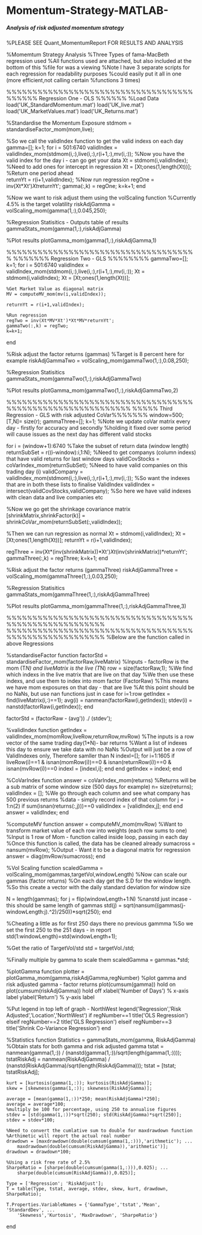 # Momentum-Strategy-MATLAB-
##### Analysis of risk adjusted momentum strategy
%PLEASE SEE Quant_MomentumReport FOR RESULTS AND ANALYSIS

%Momemtum Strategy Analysis
%Three Types of fama-MacBeth regression used
%All functions used are attached, but also included at the bottom of this
%file for was a viewing
%Note I have 3 separate scripts for each regression for readability purposes
%could easily put it all in one (more efficient,not calling certain
%functions 3 times)

%%%%%%%%%%%%%%%%%%%%%%%%%%%%%%%%%%%%
%%%%%%  Regression One - OLS  %%%%%%
%Load Data
load('UK_StandardMomentum.mat') 
load('UK_live.mat')
load('UK_MarketValues.mat')
load('UK_Returns.mat')

%Standardise the Momentum Exposure
stdmom = standardiseFactor_mom(mom,live);

%So we call the validIndex function to get the valid indexs on each day
gamma=[]; k=1;
for i = 501:6740
    validIndex = validIndex_mom(stdmom(i,:),live(i,:),r(i+1,:),mv(i,:));
%Now you have the valid index for the day i - can go get your data
    Xt = stdmom(i,validIndex);
%Need to add ones for intercept in regression
    Xt = [Xt;ones(1,length(Xt))];
%Return one period ahead    
    returnYt = r(i+1,validIndex);
%Now run regression
    regOne = inv(Xt*Xt')*Xt*returnYt';
    gamma(:,k) = regOne;
    k=k+1;
end

%Now we want to risk adjust them using the volScaling function
%Currently 4.5% is the target volatility
riskAdjGamma = volScaling_mom(gamma(1,:),0.045,250);

%Regression Statisitics - Outputs table of results
gammaStats_mom(gamma(1,:),riskAdjGamma)

%Plot results
plotGamma_mom(gamma(1,:),riskAdjGamma,1)



%%%%%%%%%%%%%%%%%%%%%%%%%%%%%%%%%%%%%
%%%%%%% Regression Two - GLS %%%%%%%%
gammaTwo=[]; k=1;
for i = 501:6740
    validIndex = validIndex_mom(stdmom(i,:),live(i,:),r(i+1,:),mv(i,:));
    Xt = stdmom(i,validIndex);
    Xt = [Xt;ones(1,length(Xt))];
    
    %Get Market Value as diagonal matrix
    MV = computeMV_mom(mv(i,validIndex));
    
    returnYt = r(i+1,validIndex);
    
    %Run regression
    regTwo = inv(Xt*MV*Xt')*Xt*MV*returnYt';
    gammaTwo(:,k) = regTwo;
    k=k+1;
end

%Risk adjust the factor returns (gammas)
%Target is 8 percent here for example
riskAdjGammaTwo = volScaling_mom(gammaTwo(1,:),0.08,250);

%Regression Statisitics
gammaStats_mom(gammaTwo(1,:),riskAdjGammaTwo)

%Plot results
plotGamma_mom(gammaTwo(1,:),riskAdjGammaTwo,2)


%%%%%%%%%%%%%%%%%%%%%%%%%%%%%%%%%%%%%%%%%%%%%%%%%%%%%%%%%%%%
%%%%% Third Regression - GLS with risk adjusted CoVar%%%%%%%
window=500; [T,N]= size(r); gammaThree=[]; k=1;
%Note we update coVar matrix every day - firstly for accuracy and secondly
%holding it fixed over some period  will cause issues as the next day has different valid stocks

for i = (window+1):6740
%Take the subset of return data (window length)
    returnSubSet = r((i-window):i,1:N);
%Need to get companys (column indexs) that have valid returns for last window days
    validCovStocks = coVarIndex_mom(returnSubSet);
%Need to have valid companies on this trading day (i)
    validCompany = validIndex_mom(stdmom(i,:),live(i,:),r(i+1,:),mv(i,:));
%So want the indexes that are in both these lists to finalise ValidIndex
    validIndex = intersect(validCovStocks,validCompany);
%So here we have valid indexes with clean data and live companies etc

%Now we go get the shrinkage covariance matrix 
[shrinkMatrix,shrinkFactor(k)] = shrinkCoVar_mom(returnSubSet(:,validIndex));

%Then we can run regression as normal
Xt = stdmom(i,validIndex);
Xt = [Xt;ones(1,length(Xt))];
returnYt = r(i+1,validIndex);

regThree = inv(Xt*(inv(shrinkMatrix))*Xt')*Xt*(inv(shrinkMatrix))*returnYt';
gammaThree(:,k) = regThree;
k=k+1;
end

%Risk adjust the factor returns (gammaThree)
riskAdjGammaThree = volScaling_mom(gammaThree(1,:),0.03,250);
 
%Regression Statisitics
gammaStats_mom(gammaThree(1,:),riskAdjGammaThree)

%Plot results
plotGamma_mom(gammaThree(1,:),riskAdjGammaThree,3)




%%%%%%%%%%%%%%%%%%%%%%%%%%%%%%%%%%%%%%%%%%%%%%%%%%%%%%%
%%%%%%%%%%%%%%%%%%%%%%%%%%%%%%%%%%%%%%%%%%%%%%%%%%%%%%%
%Below are the function called in above Regressions

%standardiseFactor
function factorStd = standardiseFactor_mom(factorRaw,liveMatrix)
%Inputs - factorRow is the mom (T*N) and liveMatrix is the live (T*N)
row = size(factorRaw,1);
%We find which indexs in the live matrix that are live on that day
%We then use these indexs, and use them to index into mom factor (FactorRaw)
%This means we have mom exposures on that day - that are live
%At this point should be no NaNs, but use nan functions just in case
for i=1:row
    getIndex = find(liveMatrix(i,:)==1);
    avg(i) = nanmean(factorRaw(i,getIndex));
    stdev(i) = nanstd(factorRaw(i,getIndex));
end

factorStd = (factorRaw - (avg')) ./ (stdev');

%validIndex
function getIndex = validIndex_mom(momRow,liveRow,returnRow,mvRow)
%The inputs is a row vector of the same trading day(1*N)- bar returns
%Want a list of indexes this day to ensure we take data with no NaNs
%Output will just be a row of ValidIndexes only, Therefore samller than N
indexI=[];
for i=1:1605
    if liveRow(i)==1 & isnan(momRow(i))==0 & isnan(returnRow(i))==0 & isnan(mvRow(i))==0
             indexI = [indexI,i];
    end
end
getIndex = indexI;
end

%CoVarIndex
function answer = coVarIndex_mom(returns)
%Returns will be a sub matrix of some window size (500 days for example)
n= size(returns);
validIndex = [];
%We go through each column and see what company has 500 previous returns
%data - simply record index of that column
    for j = 1:n(2)
        if sum(isnan(returns(:,j)))==0
            validIndex = [validIndex,j];
        end
    end
answer = validIndex;
end

%computeMV
function answer = computeMV_mom(mvRow)
%Want to transform market value of each row into weights (each row sums to one)
%Input is 1 row of Mom - function called inside loop, passing in each day
%Once this function is called, the data has be cleaned already
sumacross = nansum(mvRow);
%Output - Want it to be a diagonal matrix for regression
answer = diag(mvRow/sumacross);
end

%Vol Scaling
function scaledGamma = volScaling_mom(gammas,targetVol,windowLength)
%Now can scale our gammas (factor returns)
%On each day get the S.D for the window length. 
%So this create a vector with the daily standard deviation for window size

N = length(gammas);
for j = flip(windowLength+1:N)
    %nanstd just incase - this should be same length of gammas
    std(j) = sqrt(nansum((gammas(j-windowLength:j).^2)/250))*sqrt(250);
end

%Cheating a little as for first 250 days there no previous gammma
%So we set the first 250 to the 251 days - in report
std(1:windowLength)=std(windowLength+1);

%Get the ratio of TargetVol/std
std = targetVol./std;

%Finally multiple by gamma to scale them
scaledGamma = gammas.*std;


%plotGamma
function plotter = plotGamma_mom(gamma,riskAdjGamma,regNumber)
%plot gamma and risk adjusted gamma - factor returns
plot(cumsum(gamma))
hold on
plot(cumsum(riskAdjGamma))
hold off
xlabel('Number of Days') % x-axis label
ylabel('Return') % y-axis label

%Put legend in top left of graph - NorthWest
legend('Regression','Risk Adjusted','Location','NorthWest')
if regNumber==1
    title('OLS Regression')
elseif regNumber==2
    title('GLS Regression')
elseif regNumber==3
    title('Shrink Co-Variance Regression')
end

%Statistics
function Statistics = gammaStats_mom(gamma, RiskAdjGamma)
    %Obtain stats for both gamma and risk adjusted gamma
    tstat = nanmean(gamma(1,:)) / (nanstd(gamma(1,:))/sqrt(length(gamma(1,:))));
    tstatRiskAdj = nanmean(RiskAdjGamma) / (nanstd(RiskAdjGamma)/sqrt(length(RiskAdjGamma)));
    tstat = [tstat; tstatRiskAdj];
    
    kurt = [kurtosis(gamma(1,:)); kurtosis(RiskAdjGamma)];
    skew = [skewness(gamma(1,:)); skewness(RiskAdjGamma)];
    
    average = [mean(gamma(1,:))*250; mean(RiskAdjGamma)*250];
    average = average*100;
    %multiply be 100 for percentage, using 250 to annualise figures
    stdev = [std(gamma(1,:))*sqrt(250); std(RiskAdjGamma)*sqrt(250)];
    stdev = stdev*100;
    
    %Need to convert the cumlative sum to double for maxdrawdown function
    %Arthimetic will report the actual real number
    drawdown = [maxdrawdown(double(cumsum(gamma(1,:))),'arithmetic'); ...
        maxdrawdown(double(cumsum(RiskAdjGamma)),'arithmetic')];
    drawdown = drawdown*100;
    
    %Using a risk free rate of 2.5%
    SharpeRatio = [sharpe(double(cumsum(gamma(1,:))),0.025); ...
        sharpe(double(cumsum(RiskAdjGamma)),0.025)];
    
    Type = ['Regression'; 'RiskAdjust'];
    T = table(Type, tstat, average, stdev, skew, kurt, drawdown, SharpeRatio);
    
    T.Properties.VariableNames = {'GammaType','tstat','Mean', 'StandardDev', ...
        'Skewness','Kurtosis', 'MaxDrawdown', 'SharpeRatio'}
end
